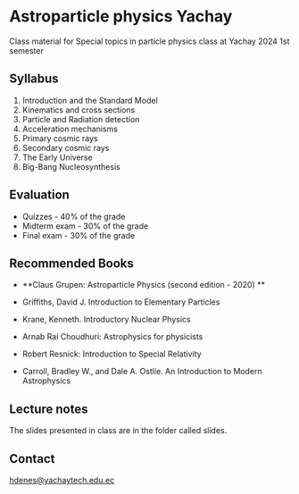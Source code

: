 # Astroparticle physics Yachay
Class material for Special topics in particle physics class at Yachay 2024 1st semester

## Syllabus

1. Introduction and the Standard Model
2. Kinematics and cross sections
3. Particle and Radiation detection
4. Acceleration mechanisms
5. Primary cosmic rays
6. Secondary cosmic rays
7. The Early Universe
8. Big-Bang Nucleosynthesis

## Evaluation

- Quizzes - 40% of the grade
- Midterm exam - 30% of the grade
- Final exam - 30% of the grade

## Recommended Books

- **Claus Grupen: Astroparticle Physics (second edition - 2020) **

- Griffiths, David J. Introduction to Elementary Particles
- Krane, Kenneth. Introductory Nuclear Physics
- Arnab Rai Choudhuri: Astrophysics for physicists
- Robert Resnick: Introduction to Special Relativity
- Carroll, Bradley W., and Dale A. Ostlie. An Introduction to Modern Astrophysics

## Lecture notes

The slides presented in class are in the folder called slides.

## Contact

hdenes@yachaytech.edu.ec
